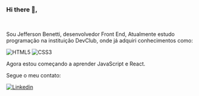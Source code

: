 ### Hi there :star2:,
<br>

Sou Jefferson Benetti, desenvolvedor Front End, Atualmente estudo programação na instituição DevClub, onde já adquiri conhecimentos como:
<br>

<img src="https://img.shields.io/badge/HTML5-E34F26?style=for-the-badge&logo=html5&logoColor=white" alt="HTML5">
<img src="https://img.shields.io/badge/CSS3-1572B6?style=for-the-badge&logo=css3&logoColor=white" alt="CSS3">

Agora estou começando a aprender JavaScript e React.
<br>

Segue o meu contato:
<br>

<a href="https://www.linkedin.com/in/jeffersonbenetti/">
  <img src="https://img.shields.io/badge/LinkedIn-0077B5?style=for-the-badge&logo=linkedin&logoColor=white" alt="Linkedin">
</a>




<!--
**jeffersonxbenetti/jeffersonxbenetti** is a ✨ _special_ ✨ repository because its `README.md` (this file) appears on your GitHub profile.

Here are some ideas to get you started:

- 🔭 I’m currently working on ...
- 🌱 I’m currently learning ...
- 👯 I’m looking to collaborate on ...
- 🤔 I’m looking for help with ...
- 💬 Ask me about ...
- 📫 How to reach me: ...
- 😄 Pronouns: ...
- ⚡ Fun fact: ...
-->
